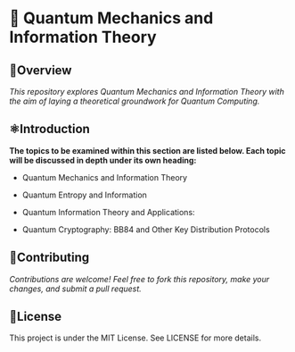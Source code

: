 # 🚀 Quantum Mechanics and Information Theory

##  🌠Overview
*This repository explores  Quantum Mechanics and Information Theory with the aim of laying a theoretical groundwork for Quantum Computing.*

## ⚛️Introduction
**The topics to be examined within this section are listed below. Each topic will be discussed in depth under its own heading:**

* Quantum Mechanics and Information Theory
  
* Quantum Entropy and Information

* Quantum Information Theory and Applications:

* Quantum Cryptography: BB84 and Other Key Distribution Protocols


## 🤝Contributing
*Contributions are welcome! Feel free to fork this repository, make your changes, and submit a pull request.*

## 📄License
This project is under the MIT License. See LICENSE for more details.
